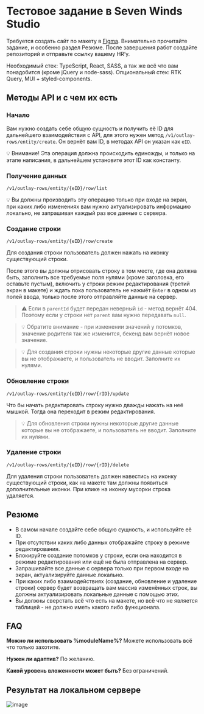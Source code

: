 # Тестовое задание в Seven Winds Studio

Требуется создать сайт по макету в [Figma](https://www.figma.com/file/yyls8AT1soKQ3Qpfl2Y3Nz?type=design%27&node-id=0:1).
Внимательно прочитайте задание, и особенно раздел Резюме.
После завершения работ создайте репозиторий и отправьте ссылку вашему HR’у.

Необходимый стек: TypeScript, React, SASS, а так же всё что вам понадобится (кроме jQuery и node-sass).
Опциональный стек: RTK Query, MUI + styled-components.

## Методы API и с чем их есть

### Начало

Вам нужно создать себе общую сущность и получить её ID для дальнейшего взаимодействия с API, для этого нужен метод `/v1/outlay-rows/entity/create`.
Он вернёт вам ID, в методах API он указан как `eID`.

<aside>
💡 Внимание! Эта операция должна происходить единожды, и только на этапе написания, в дальнейшем установите этот ID как константу.

</aside>

### Получение данных

`/v1/outlay-rows/entity/{eID}/row/list`

<aside>
💡 Вы должны производить эту операцию только при входе на экран, при каких либо изменениях вам нужно актуализировать информацию локально, не запрашивая каждый раз все данные с сервера.

</aside>

### Создание строки

`/v1/outlay-rows/entity/{eID}/row/create`

Для создания строки пользователь должен нажать на иконку существующий строки.

После этого вы должны отрисовать строку в том месте, где она должна быть, заполнить все требуемые поля нулями (кроме заголовка, его оставьте пустым), включить у строки режим редактирования (третий экран в макете) и ждать пока пользователь не нажмёт `Enter` в одном из полей ввода, только после этого отправляйте данные на сервер.

> ⚠️ Если в `parentId` будет передан неверный `id` - метод вернёт 404. Поэтому если у строки нет `parent` вам нужно передавать `null`.

> 💡 Обратите внимание - при изменении значений у потомков, значение родителя так же изменится, бекенд вам вернёт новое значение.

> 💡 Для создания строки нужны некоторые другие данные которые вы не отображаете, и пользователь не вводит. Заполните их нулями.

### Обновление строки

`/v1/outlay-rows/entity/{eID}/row/{rID}/update`

Что бы начать редактировать строку нужно дважды нажать на неё мышкой. Тогда она переходит в режим редактирования.

> 💡 Для обновления строки нужны некоторые другие данные которые вы не отображаете, и пользователь не вводит. Заполните их нулями.

### Удаление строки

`/v1/outlay-rows/entity/{eID}/row/{rID}/delete`

Для удаления строки пользователь должен навестись на иконку существующий строки, как на макете там должны появиться дополнительные иконки. При клике на иконку мусорки строка удаляется.

## Резюме

-   В самом начале создайте себе общую сущность, и используйте её ID.
-   При отсутствии каких либо данных отображайте строку в режиме редактирования.
-   Блокируйте создание потомков у строки, если она находится в режиме редактирования или ещё не была отправлена на сервер.
-   Запрашивайте все данные с сервера только при первом входе на экран, актуализируйте данные локально.
-   При каких либо взаимодействиях (создание, обновление и удаление строки) сервер будет возвращать вам массив изменённых строк, вы должны актуализировать локальные данные с помощью этих.
-   Вы должны сверстать всё что есть на макете, но всё что не является таблицей - не должно иметь какого либо функционала.

## FAQ

**Можно ли использовать %moduleName%?**
Можете использовать всё что только захотите.

**Нужен ли адаптив?**
По желанию.

**Какой уровень вложенности может быть?**
Без ограничений.

## Результат на локальном сервере

![image](https://github.com/user-attachments/assets/fd7c79eb-9511-45ad-af07-3fab035d229b)

